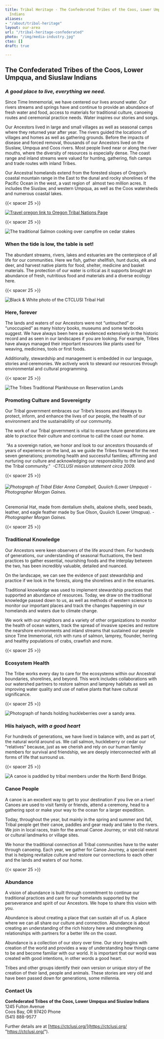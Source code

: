 ```yaml
---
title: Tribal Heritage - The Confederated Tribes of the Coos, Lower Umpqua and Siuslaw
  Indians
aliases:
- "/about/tribal-heritage"
layout: our-area
url: "/tribal-heritage-confederated"
photo: "/img/media-industry.jpg"
ctas: []
draft: true

---
```

## The Confederated Tribes of the Coos, Lower Umpqua, and Siuslaw Indians

### _A good place to live, everything we need._

Since Time Immemorial, we have centered our lives around water. Our rivers streams and springs have and continue to provide an abundance of fresh water and food, access to materials for traditional culture, canoeing routes and ceremonial practice needs. Water inspires our stories and songs.

Our Ancestors lived in large and small villages as well as seasonal camps where they returned year after year. The rivers guided the locations of villages and homes as well as gathering grounds. Before the impacts of disease and forced removal, thousands of our Ancestors lived on the Siuslaw, Umpqua and Coos rivers. Most people lived near or along the river mouths, where the diversity of resources is especially dense. The coast range and inland streams were valued for hunting, gathering, fish camps and trade routes with inland Tribes.

Our Ancestral homelands extend from the forested slopes of Oregon’s coastal mountain range in the East to the dunal and rocky shorelines of the Pacific Ocean in the west, a vast region of  almost two million acres. It includes the Siuslaw, and western Umpqua, as well as the Coos watersheds and numerous coastal lakes.

{{< spacer 25 >}}

[![Travel oregon link to Oregon Tribal Nations Page](/img/traveloregon-indianbutton-695x125.jpg)](https://traveloregon.com/places-to-go/tribal-nations)

{{< spacer 25 >}}

![The traditional Salmon cooking over campfire on cedar stakes](/img/ctclusi-salmon-on-pit.jpg "Salmon cooking over campfire on cedar stakes; Photographer Jesse Beers")

### When the tide is low, the table is set!

The abundant streams, rivers, lakes and estuaries are the centerpiece of all life for our communities. Here we fish, gather shellfish, hunt ducks, elk and deer, and harvest native plants for food, shelter, medicine and basket materials. The protection of our water is critical as it supports brought an abundance of fresh, nutritious food and materials and a diverse ecology here.

{{< spacer 25 >}}

![Black & White photo of the CTCLUSI Tribal Hall](/img/ctclusi-tribal-hall.png "CTCLUSI Tribal Hall; Photographs from CTCLUSI")

### Here, forever

The lands and waters of our Ancestors were not “untouched” or “unoccupied” as many history books, museums and some textbooks suggest. We have always been here as evidenced extensively in the historic record and as seen in our landscapes if you are looking. For example, Tribes have always managed their important resources like plants used for weaving, medicines, tools or first foods. 

Additionally, stewardship and management is embedded in our language, stories and ceremonies. We actively work to steward our resources through environmental and cultural programming.

{{< spacer 25 >}}

![The Tribes Traditional Plankhouse on Reservation Lands](/img/ctclusi-plankhouse.jpg "The Tribes Traditional Plankhouse; Photographs from CTCLUSI")

### Promoting Culture and Sovereignty

Our Tribal government embraces our Tribe’s lessons and lifeways to protect, inform, and enhance the lives of our people, the health of our environment and the sustainability of our community.

The work of our Tribal government is vital to ensure future generations are able to practice their culture and continue to call the coast our home. 

 “As a sovereign nation, we honor and look to our ancestors thousands of years of experience on the land, as we guide the Tribes forward for the next seven generations; promoting health and successful families; affirming and nurturing our culture and acknowledging our responsibility to the land and the Tribal community.”  _-CTCLUSI mission statement circa 2009._

{{< spacer 25 >}}

###### ![Photograph of Tribal Elder Anna Campbell, Quuiich (Lower Umpqua) - Photographer Morgan Gaines. ](/img/ctclusi-anna-campbell.jpg "Tribal Elder Anna Campbell, Quuiich (Lower Umpqua) - Photographer Morgan Gaines ")  
Ceremonial Hat, made from dentalium shells, abalone shells, seed beads, leather, and eagle feather made by Sue Olson, Quuiich (Lower Umqpua). - _Photographer Morgan Gaines._

{{< spacer 25 >}}

### Traditional Knowledge

Our Ancestors were keen observers of the life around them. For hundreds of generations, our understanding of seasonal fluctuations, the best practices to gather essential, nourishing foods and the interplay between the two, has been incredibly valuable, detailed and nuanced. 

On the landscape, we can see the evidence of past stewardship and practice if we look in the forests, along the shorelines and in the estuaries. 

Traditional knowledge was used to implement stewardship practices that supported an abundance of resources. Today, we draw on the traditional knowledge passed down to us, as well as methods of western science to monitor our important places and track the changes happening in our homelands and waters due to climate change. 

We work with our neighbors and a variety of other organizations to monitor the health of ocean waters, track the spread of invasive species and restore the nearshore environments and inland streams that sustained our people since Time Immemorial, rich with runs of salmon, lamprey, flounder, herring and healthy populations of crabs, crawfish and more.

{{< spacer 25 >}}

### Ecosystem Health

The Tribe works every day to care for the ecosystems within our Ancestral boundaries, shorelines, and beyond.  This work includes collaborations with our watershed partners to restore salmon and lamprey habitats as well as improving water quality and use of native plants that have cultural significance.

{{< spacer 25 >}}

![Photograph of hands holding huckleberries over a sandy area.](/img/ctclusi-berries.jpg 'Huckleberries are cherished as "relatives" of the Tribe.')

### Hiis haiyach, _with a good heart_

For hundreds of generations, we have lived in balance with, and as part of, the natural world around us. We call salmon, huckleberry or cedar our “relatives” because, just as we cherish and rely on our human family members for survival and friendship, we are deeply interconnected with all forms of life that surround us.

{{< spacer 25 >}}

![A canoe is paddled by tribal members under the North Bend Bridge.](/img/ctclusi-canoe-pull-under-north-bend-bridge-photo-by-john-schaefer-scaled.jpeg "Canoe pull under the North Bend Bridge, Kukwis  or Kuukuus / Coos Bay, Oregon - Photographer John Schaefer.")

### Canoe People

A canoe is an excellent way to get to your destination if you live on a river! Canoes are used to visit family or friends, attend a ceremony, head to a gathering spot or make your way to the ocean for a larger expedition. 

Today, throughout the year, but mainly in the spring and summer and fall, Tribal people get their canoe, paddles and gear ready and take to the rivers. We join in local races, train for the annual Canoe Journey, or visit old natural or cultural landmarks or village sites.

We honor the traditional connection all Tribal communities have to the water through canoeing. Each year, we gather for Canoe Journey, a special event that is helping revitalize culture and restore our connections to each other and the lands and waters of our home.

{{< spacer 25 >}}

### Abundance

A vision of abundance is built through commitment to continue our traditional practices and care for our homelands supported by the perseverance and spirit of our Ancestors. We hope to share this vision with you.

Abundance is about creating a place that can sustain all of us. A place where we can all share our culture and connection.  Abundance is about creating an understanding of the rich history here and strengthening relationships with partners for a better life on the coast.  

Abundance is a collection of our story over time. Our story begins with creation of the world and provides a way of understanding how things came to be and become familiar with our world. It is important that our world was created with good intentions, in other words a good heart. 

Tribes and other groups identify their own version or unique story of the creation of their land, people and animals. These stories are very old and have been passed down for generations, some millennia.

### Contact Us

**Confederated Tribes of the Coos, Lower Umpqua and Siuslaw Indians**  
1245 Fulton Avenue  
Coos Bay, OR 97420 Phone   
(541) 888-9577

Further details are at  [https://ctclusi.org/](https://ctclusi.org/ "https://ctclusi.org/").